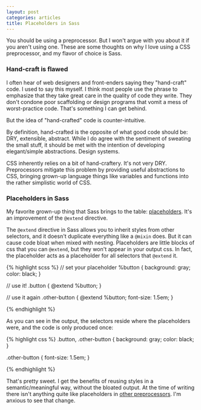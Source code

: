 ```yaml
---
layout: post
categories: articles
title: Placeholders in Sass
---
```


You should be using a preprocessor. But I won't argue with you about it if you aren't using one. These are some thoughts on why I love using a CSS preprocessor, and my flavor of choice is Sass.

### Hand-craft is flawed

I often hear of web designers and front-enders saying they "hand-craft" code. I used to say this myself. I think most people use the phrase to emphasize that they take great care in the quality of code they write. They don't condone poor scaffolding or design programs that vomit a mess of worst-practice code. That's something I can get behind.

But the idea of "hand-crafted" code is counter-intuitive.

By definition, hand-crafted is the opposite of what good code should be: DRY, extensible, abstract. While I do agree with the sentiment of sweating the small stuff, it should be met with the intention of developing elegant/simple abstractions. Design systems.

CSS inherently relies on a bit of hand-craftery. It's not very DRY. Preprocessors mitigate this problem by providing useful abstractions to CSS, bringing grown-up language things like variables and functions into the rather simplistic world of CSS.

### Placeholders in Sass

My favorite grown-up thing that Sass brings to the table: [placeholders](http://sass-lang.com/documentation/file.SASS_REFERENCE.html#placeholder_selectors_). It's an improvement of the ```@extend``` directive.

The ```@extend``` directive in Sass allows you to inherit styles from other selectors, and it doesn't duplicate everything like a ```@mixin``` does. But it can cause code bloat when mixed with nesting. Placeholders are little blocks of css that you can ```@extend```, but they won't appear in your output css. In fact, the placeholder acts as a placeholder for all selectors that ```@extend``` it.

{% highlight scss %}
// set your placeholder
%button {
  background: gray;
  color: black;
}

// use it!
.button {
  @extend %button;
}

// use it again
.other-button {
  @extend %button;
  font-size: 1.5em;
}

{% endhighlight %}

As you can see in the output, the selectors reside where the placeholders were, and the code is only produced once:

{% highlight css %}
.button, .other-button {
  background: gray;
  color: black;
}

.other-button {
  font-size: 1.5em;
}

{% endhighlight %}

That's pretty sweet. I get the benefits of reusing styles in a semantic/meaningful way, without the bloated output. At the time of writing there isn't anything quite like placeholders in [other preprocessors](https://gist.github.com/matt-bailey/3911666). I'm anxious to see that change.

